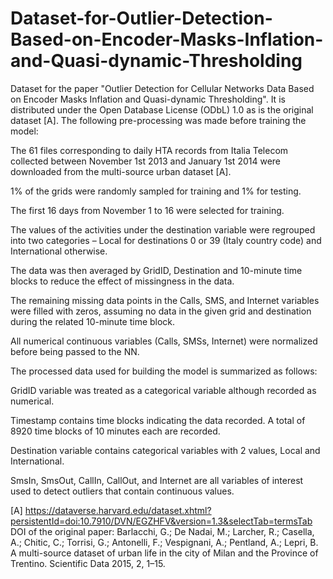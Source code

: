 # Dataset-for-Outlier-Detection-Based-on-Encoder-Masks-Inflation-and-Quasi-dynamic-Thresholding
Dataset for the paper "Outlier Detection for Cellular Networks Data Based on Encoder Masks Inflation and Quasi-dynamic Thresholding". It is distributed under the  Open Database License (ODbL) 1.0 as is the original dataset [A]. The following pre-processing was made before training the model:

The 61 files corresponding to daily HTA records from Italia Telecom collected between November 1st 2013 and January 1st 2014 were downloaded from the multi-source urban dataset [A].

1% of the grids were randomly sampled for training and 1% for testing.

The first 16 days from November 1 to 16 were selected for training.

The values of the activities under the destination variable were regrouped into two categories – Local for destinations 0 or 39 (Italy country code) and International otherwise.

The data was then averaged by GridID, Destination and 10-minute time blocks to reduce the effect of missingness in the data.

The remaining missing data points in the Calls, SMS, and Internet variables were filled with zeros, assuming no data in the given grid and destination during the related 10-minute time block.

All numerical continuous variables (Calls, SMSs, Internet) were normalized before being passed to the NN.

The processed data used for building the model is summarized as follows:

GridID variable was treated as a categorical variable although recorded as numerical.

Timestamp contains time blocks indicating the data recorded. A total of 8920 time blocks of 10 minutes each are recorded.

Destination variable contains categorical variables with 2 values, Local and International.

SmsIn, SmsOut, CallIn, CallOut, and Internet are all variables of interest used to detect outliers that contain continuous values.

[A] https://dataverse.harvard.edu/dataset.xhtml?persistentId=doi:10.7910/DVN/EGZHFV&version=1.3&selectTab=termsTab
DOI of the original paper: Barlacchi, G.; De Nadai, M.; Larcher, R.; Casella, A.; Chitic, C.; Torrisi, G.; Antonelli, F.; Vespignani, A.; Pentland, A.; Lepri, B. A multi-source dataset of urban life in the city of Milan and the Province of Trentino. Scientific Data 2015, 2, 1–15.


